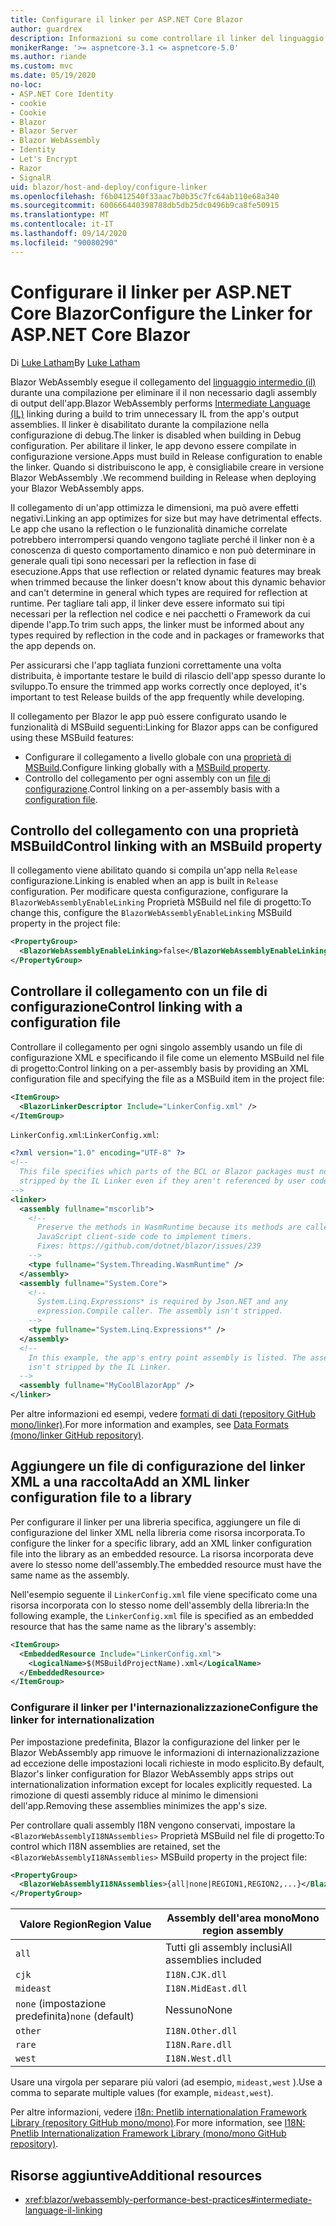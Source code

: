 ```yaml
---
title: Configurare il linker per ASP.NET Core Blazor
author: guardrex
description: Informazioni su come controllare il linker del linguaggio intermedio (IL) durante la compilazione di un' Blazor app.
monikerRange: '>= aspnetcore-3.1 <= aspnetcore-5.0'
ms.author: riande
ms.custom: mvc
ms.date: 05/19/2020
no-loc:
- ASP.NET Core Identity
- cookie
- Cookie
- Blazor
- Blazor Server
- Blazor WebAssembly
- Identity
- Let's Encrypt
- Razor
- SignalR
uid: blazor/host-and-deploy/configure-linker
ms.openlocfilehash: f6b0412540f33aac7b0b35c7fc64ab110e68a340
ms.sourcegitcommit: 600666440398788db5db25dc0496b9ca8fe50915
ms.translationtype: MT
ms.contentlocale: it-IT
ms.lasthandoff: 09/14/2020
ms.locfileid: "90080290"
---
```

# <a name="configure-the-linker-for-aspnet-core-no-locblazor"></a><span data-ttu-id="69c94-103">Configurare il linker per ASP.NET Core Blazor</span><span class="sxs-lookup"><span data-stu-id="69c94-103">Configure the Linker for ASP.NET Core Blazor</span></span>

<span data-ttu-id="69c94-104">Di [Luke Latham](https://github.com/guardrex)</span><span class="sxs-lookup"><span data-stu-id="69c94-104">By [Luke Latham](https://github.com/guardrex)</span></span>

<span data-ttu-id="69c94-105">Blazor WebAssembly esegue il collegamento del [linguaggio intermedio (il)](/dotnet/standard/managed-code#intermediate-language--execution) durante una compilazione per eliminare il il non necessario dagli assembly di output dell'app.</span><span class="sxs-lookup"><span data-stu-id="69c94-105">Blazor WebAssembly performs [Intermediate Language (IL)](/dotnet/standard/managed-code#intermediate-language--execution) linking during a build to trim unnecessary IL from the app's output assemblies.</span></span> <span data-ttu-id="69c94-106">Il linker è disabilitato durante la compilazione nella configurazione di debug.</span><span class="sxs-lookup"><span data-stu-id="69c94-106">The linker is disabled when building in Debug configuration.</span></span> <span data-ttu-id="69c94-107">Per abilitare il linker, le app devono essere compilate in configurazione versione.</span><span class="sxs-lookup"><span data-stu-id="69c94-107">Apps must build in Release configuration to enable the linker.</span></span> <span data-ttu-id="69c94-108">Quando si distribuiscono le app, è consigliabile creare in versione Blazor WebAssembly .</span><span class="sxs-lookup"><span data-stu-id="69c94-108">We recommend building in Release when deploying your Blazor WebAssembly apps.</span></span> 

<span data-ttu-id="69c94-109">Il collegamento di un'app ottimizza le dimensioni, ma può avere effetti negativi.</span><span class="sxs-lookup"><span data-stu-id="69c94-109">Linking an app optimizes for size but may have detrimental effects.</span></span> <span data-ttu-id="69c94-110">Le app che usano la reflection o le funzionalità dinamiche correlate potrebbero interrompersi quando vengono tagliate perché il linker non è a conoscenza di questo comportamento dinamico e non può determinare in generale quali tipi sono necessari per la reflection in fase di esecuzione.</span><span class="sxs-lookup"><span data-stu-id="69c94-110">Apps that use reflection or related dynamic features may break when trimmed because the linker doesn't know about this dynamic behavior and can't determine in general which types are required for reflection at runtime.</span></span> <span data-ttu-id="69c94-111">Per tagliare tali app, il linker deve essere informato sui tipi necessari per la reflection nel codice e nei pacchetti o Framework da cui dipende l'app.</span><span class="sxs-lookup"><span data-stu-id="69c94-111">To trim such apps, the linker must be informed about any types required by reflection in the code and in packages or frameworks that the app depends on.</span></span>

<span data-ttu-id="69c94-112">Per assicurarsi che l'app tagliata funzioni correttamente una volta distribuita, è importante testare le build di rilascio dell'app spesso durante lo sviluppo.</span><span class="sxs-lookup"><span data-stu-id="69c94-112">To ensure the trimmed app works correctly once deployed, it's important to test Release builds of the app frequently while developing.</span></span>

<span data-ttu-id="69c94-113">Il collegamento per Blazor le app può essere configurato usando le funzionalità di MSBuild seguenti:</span><span class="sxs-lookup"><span data-stu-id="69c94-113">Linking for Blazor apps can be configured using these MSBuild features:</span></span>

* <span data-ttu-id="69c94-114">Configurare il collegamento a livello globale con una [proprietà di MSBuild](#control-linking-with-an-msbuild-property).</span><span class="sxs-lookup"><span data-stu-id="69c94-114">Configure linking globally with a [MSBuild property](#control-linking-with-an-msbuild-property).</span></span>
* <span data-ttu-id="69c94-115">Controllo del collegamento per ogni assembly con un [file di configurazione](#control-linking-with-a-configuration-file).</span><span class="sxs-lookup"><span data-stu-id="69c94-115">Control linking on a per-assembly basis with a [configuration file](#control-linking-with-a-configuration-file).</span></span>

## <a name="control-linking-with-an-msbuild-property"></a><span data-ttu-id="69c94-116">Controllo del collegamento con una proprietà MSBuild</span><span class="sxs-lookup"><span data-stu-id="69c94-116">Control linking with an MSBuild property</span></span>

<span data-ttu-id="69c94-117">Il collegamento viene abilitato quando si compila un'app nella `Release` configurazione.</span><span class="sxs-lookup"><span data-stu-id="69c94-117">Linking is enabled when an app is built in `Release` configuration.</span></span> <span data-ttu-id="69c94-118">Per modificare questa configurazione, configurare la `BlazorWebAssemblyEnableLinking` Proprietà MSBuild nel file di progetto:</span><span class="sxs-lookup"><span data-stu-id="69c94-118">To change this, configure the `BlazorWebAssemblyEnableLinking` MSBuild property in the project file:</span></span>

```xml
<PropertyGroup>
  <BlazorWebAssemblyEnableLinking>false</BlazorWebAssemblyEnableLinking>
</PropertyGroup>
```

## <a name="control-linking-with-a-configuration-file"></a><span data-ttu-id="69c94-119">Controllare il collegamento con un file di configurazione</span><span class="sxs-lookup"><span data-stu-id="69c94-119">Control linking with a configuration file</span></span>

<span data-ttu-id="69c94-120">Controllare il collegamento per ogni singolo assembly usando un file di configurazione XML e specificando il file come un elemento MSBuild nel file di progetto:</span><span class="sxs-lookup"><span data-stu-id="69c94-120">Control linking on a per-assembly basis by providing an XML configuration file and specifying the file as a MSBuild item in the project file:</span></span>

```xml
<ItemGroup>
  <BlazorLinkerDescriptor Include="LinkerConfig.xml" />
</ItemGroup>
```

<span data-ttu-id="69c94-121">`LinkerConfig.xml`:</span><span class="sxs-lookup"><span data-stu-id="69c94-121">`LinkerConfig.xml`:</span></span>

```xml
<?xml version="1.0" encoding="UTF-8" ?>
<!--
  This file specifies which parts of the BCL or Blazor packages must not be
  stripped by the IL Linker even if they aren't referenced by user code.
-->
<linker>
  <assembly fullname="mscorlib">
    <!--
      Preserve the methods in WasmRuntime because its methods are called by 
      JavaScript client-side code to implement timers.
      Fixes: https://github.com/dotnet/blazor/issues/239
    -->
    <type fullname="System.Threading.WasmRuntime" />
  </assembly>
  <assembly fullname="System.Core">
    <!--
      System.Linq.Expressions* is required by Json.NET and any 
      expression.Compile caller. The assembly isn't stripped.
    -->
    <type fullname="System.Linq.Expressions*" />
  </assembly>
  <!--
    In this example, the app's entry point assembly is listed. The assembly
    isn't stripped by the IL Linker.
  -->
  <assembly fullname="MyCoolBlazorApp" />
</linker>
```

<span data-ttu-id="69c94-122">Per altre informazioni ed esempi, vedere [formati di dati (repository GitHub mono/linker)](https://github.com/mono/linker/blob/master/docs/data-formats.md).</span><span class="sxs-lookup"><span data-stu-id="69c94-122">For more information and examples, see [Data Formats (mono/linker GitHub repository)](https://github.com/mono/linker/blob/master/docs/data-formats.md).</span></span>

## <a name="add-an-xml-linker-configuration-file-to-a-library"></a><span data-ttu-id="69c94-123">Aggiungere un file di configurazione del linker XML a una raccolta</span><span class="sxs-lookup"><span data-stu-id="69c94-123">Add an XML linker configuration file to a library</span></span>

<span data-ttu-id="69c94-124">Per configurare il linker per una libreria specifica, aggiungere un file di configurazione del linker XML nella libreria come risorsa incorporata.</span><span class="sxs-lookup"><span data-stu-id="69c94-124">To configure the linker for a specific library, add an XML linker configuration file into the library as an embedded resource.</span></span> <span data-ttu-id="69c94-125">La risorsa incorporata deve avere lo stesso nome dell'assembly.</span><span class="sxs-lookup"><span data-stu-id="69c94-125">The embedded resource must have the same name as the assembly.</span></span>

<span data-ttu-id="69c94-126">Nell'esempio seguente il `LinkerConfig.xml` file viene specificato come una risorsa incorporata con lo stesso nome dell'assembly della libreria:</span><span class="sxs-lookup"><span data-stu-id="69c94-126">In the following example, the `LinkerConfig.xml` file is specified as an embedded resource that has the same name as the library's assembly:</span></span>

```xml
<ItemGroup>
  <EmbeddedResource Include="LinkerConfig.xml">
    <LogicalName>$(MSBuildProjectName).xml</LogicalName>
  </EmbeddedResource>
</ItemGroup>
```

### <a name="configure-the-linker-for-internationalization"></a><span data-ttu-id="69c94-127">Configurare il linker per l'internazionalizzazione</span><span class="sxs-lookup"><span data-stu-id="69c94-127">Configure the linker for internationalization</span></span>

<span data-ttu-id="69c94-128">Per impostazione predefinita, Blazor la configurazione del linker per le Blazor WebAssembly app rimuove le informazioni di internazionalizzazione ad eccezione delle impostazioni locali richieste in modo esplicito.</span><span class="sxs-lookup"><span data-stu-id="69c94-128">By default, Blazor's linker configuration for Blazor WebAssembly apps strips out internationalization information except for locales explicitly requested.</span></span> <span data-ttu-id="69c94-129">La rimozione di questi assembly riduce al minimo le dimensioni dell'app.</span><span class="sxs-lookup"><span data-stu-id="69c94-129">Removing these assemblies minimizes the app's size.</span></span>

<span data-ttu-id="69c94-130">Per controllare quali assembly I18N vengono conservati, impostare la `<BlazorWebAssemblyI18NAssemblies>` Proprietà MSBuild nel file di progetto:</span><span class="sxs-lookup"><span data-stu-id="69c94-130">To control which I18N assemblies are retained, set the `<BlazorWebAssemblyI18NAssemblies>` MSBuild property in the project file:</span></span>

```xml
<PropertyGroup>
  <BlazorWebAssemblyI18NAssemblies>{all|none|REGION1,REGION2,...}</BlazorWebAssemblyI18NAssemblies>
</PropertyGroup>
```

| <span data-ttu-id="69c94-131">Valore Region</span><span class="sxs-lookup"><span data-stu-id="69c94-131">Region Value</span></span>     | <span data-ttu-id="69c94-132">Assembly dell'area mono</span><span class="sxs-lookup"><span data-stu-id="69c94-132">Mono region assembly</span></span>    |
| ---------------- | ----------------------- |
| `all`            | <span data-ttu-id="69c94-133">Tutti gli assembly inclusi</span><span class="sxs-lookup"><span data-stu-id="69c94-133">All assemblies included</span></span> |
| `cjk`            | `I18N.CJK.dll`          |
| `mideast`        | `I18N.MidEast.dll`      |
| <span data-ttu-id="69c94-134">`none` (impostazione predefinita)</span><span class="sxs-lookup"><span data-stu-id="69c94-134">`none` (default)</span></span> | <span data-ttu-id="69c94-135">Nessuno</span><span class="sxs-lookup"><span data-stu-id="69c94-135">None</span></span>                    |
| `other`          | `I18N.Other.dll`        |
| `rare`           | `I18N.Rare.dll`         |
| `west`           | `I18N.West.dll`         |

<span data-ttu-id="69c94-136">Usare una virgola per separare più valori (ad esempio, `mideast,west` ).</span><span class="sxs-lookup"><span data-stu-id="69c94-136">Use a comma to separate multiple values (for example, `mideast,west`).</span></span>

<span data-ttu-id="69c94-137">Per altre informazioni, vedere [i18n: Pnetlib internationalation Framework Library (repository GitHub mono/mono)](https://github.com/mono/mono/tree/master/mcs/class/I18N).</span><span class="sxs-lookup"><span data-stu-id="69c94-137">For more information, see [I18N: Pnetlib Internationalization Framework Library (mono/mono GitHub repository)](https://github.com/mono/mono/tree/master/mcs/class/I18N).</span></span>

## <a name="additional-resources"></a><span data-ttu-id="69c94-138">Risorse aggiuntive</span><span class="sxs-lookup"><span data-stu-id="69c94-138">Additional resources</span></span>

* <xref:blazor/webassembly-performance-best-practices#intermediate-language-il-linking>
